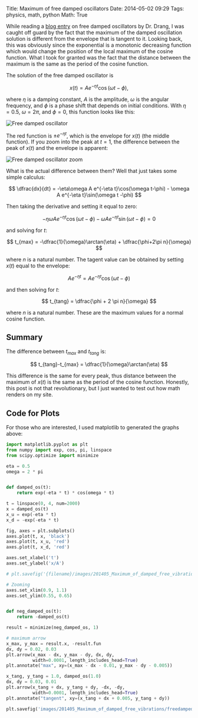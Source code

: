 Title: Maximum of free damped oscillators
Date: 2014-05-02 09:29
Tags: physics, math, python
Math: True

While reading a <a href="http://www.leancrew.com/all-this/2014/04/damped-free-vibrations/" target="_blank" rel="noopener">blog entry</a> on free damped oscillators by Dr. Drang, I was caught off guard by the fact that the maximum of the damped oscillation solution is different from the envelope that is tangent to it. Looking back, this was obviously since the exponential is a monotonic decreasing function which would change the position of the local maximum of the cosine function. What I took for granted was the fact that the distance between the maximum is the same as the period of the cosine function.

The solution of the free damped oscillator is

$$
x(t) = Ae^{-\eta t}\cos(\omega t  - \phi),
$$

where $\eta$ is a damping constant, $A$ is the amplitude, $\omega$ is the angular frequency, and $\phi$ is a phase shift that depends on initial conditions. With $\eta=0.5$, $\omega=2\pi$, and $\phi=0$, this function looks like this:

![Free damped oscillator](/images/20140502_Maximum_of_damped_free_vibrations/freedampedfull.png)

The red function is $\pm e^{-\eta t}$, which is the envelope for $x(t)$ (the middle function). If you zoom into the peak at $t=1$, the difference between the peak of $x(t)$ and the envelope is apparent:

![Free damped oscillator zoom](/images/20140502_Maximum_of_damped_free_vibrations/freedampedzoom.png)

What is the actual difference between them? Well that just takes some simple calculus:

$$
\dfrac{dx}{dt} = -\eta\omega A e^{-\eta t}\cos(\omega t-\phi) - \omega A e^{-\eta t}\sin(\omega t -\phi)
$$

Then taking the derivative and setting it equal to zero:

$$
-\eta\omega A e^{-\eta t}\cos(\omega t-\phi) - \omega A e^{-\eta t}\sin(\omega t -\phi) = 0
$$

and solving for $t$:

$$
t_{max} = -\dfrac{1}{\omega}\arctan(\eta) + \dfrac{\phi+2\pi n}{\omega}
$$

where $n$ is a natural number. The tagent value can be obtained by setting $x(t)$ equal to the envelope:

$$
Ae^{-\eta t} = Ae^{-\eta t}\cos(\omega t - \phi)
$$

and then solving for $t$:

$$
t_{tang} = \dfrac{\phi + 2 \pi n}{\omega}
$$

where $n$ is a natural number. These are the maximum values for a normal cosine function.

## Summary

The difference between $t_{max}$ and $t_{tang}$ is:

$$
t_{tang}-t_{max} = \dfrac{1}{\omega}\arctan(\eta)
$$

This difference is the same for every peak, thus distance between the maximum of $x(t)$ is the same as the period of the cosine function. Honestly, this post is not that revolutionary, but I just wanted to test out how math renders on my site.

## Code for Plots

For those who are interested, I used matplotlib to generated the graphs above:

```python
import matplotlib.pyplot as plt
from numpy import exp, cos, pi, linspace
from scipy.optimize import minimize

eta = 0.5
omega = 2 * pi


def damped_os(t):
    return exp(-eta * t) * cos(omega * t)

t = linspace(0, 4, num=2000)
x = damped_os(t)
x_u = exp(-eta * t)
x_d = -exp(-eta * t)

fig, axes = plt.subplots()
axes.plot(t, x, 'black')
axes.plot(t, x_u, 'red')
axes.plot(t, x_d, 'red')

axes.set_xlabel('t')
axes.set_ylabel('x/A')

# plt.savefig('{filename}/images/201405_Maximum_of_damped_free_vibrations/freedampedfull.png')

# Zooming
axes.set_xlim(0.9, 1.1)
axes.set_ylim(0.55, 0.65)


def neg_damped_os(t):
    return -damped_os(t)

result = minimize(neg_damped_os, 1)

# maximum arrow
x_max, y_max = result.x, -result.fun
dx, dy = 0.02, 0.03
plt.arrow(x_max - dx, y_max - dy, dx, dy,
          width=0.0001, length_includes_head=True)
plt.annotate("max", xy=(x_max - dx - 0.01, y_max - dy - 0.005))

x_tang, y_tang = 1.0, damped_os(1.0)
dx, dy = 0.03, 0.01
plt.arrow(x_tang + dx, y_tang + dy, -dx, -dy,
          width=0.0001, length_includes_head=True)
plt.annotate("tangent", xy=(x_tang + dx + 0.005, y_tang + dy))

plt.savefig('images/201405_Maximum_of_damped_free_vibrations/freedampedzoom.png')
```
